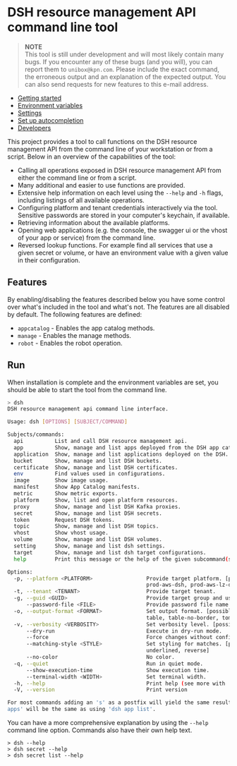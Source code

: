 # DSH resource management API command line tool

> **NOTE**  
> This tool is still under development and will most likely contain many bugs.
> If you encounter any of these bugs (and you will), you can report them to `unibox@kpn.com`.
> Please include the exact command, the erroneous output and an explanation of the expected output.
> You can also send requests for new features to this e-mail address.

* [Getting started](getting_started.md)
* [Environment variables](environment_variables.md)
* [Settings](settings.md)
* [Set up autocompletion](autocompletion.md)
* [Developers](developers.md)

This project provides a tool to call functions on the DSH resource management API from the
command line of your workstation or from a script.
Below in an overview of the capabilities of the tool:

* Calling all operations exposed in DSH resource management API
  from either the command line or from a script.
* Many additional and easier to use functions are provided.
* Extensive help information on each level using the `--help` and `-h` flags,
  including listings of all available operations.
* Configuring platform and tenant credentials interactively via the tool.
  Sensitive passwords are stored in your computer's keychain, if available.
* Retrieving information about the available platforms.
* Opening web applications (e.g. the console, the swagger ui or the vhost of your app or service)
  from the command line.
* Reversed lookup functions. For example find all services that use a given secret or volume,
  or have an environment value with a given value in their configuration.

## Features

By enabling/disabling the features described below you have some control over what's included
in the tool and what's not. The features are all disabled by default.
The following features are defined:

* `appcatalog` - Enables the app catalog methods.
* `manage` - Enables the manage methods.
* `robot` - Enables the robot operation.

## Run

When installation is complete and the environment variables are set,
you should be able to start the tool from the command line.

```bash
> dsh
DSH resource management api command line interface.

Usage: dsh [OPTIONS] [SUBJECT/COMMAND]

Subjects/commands:
  api          List and call DSH resource management api.
  app          Show, manage and list apps deployed from the DSH app catalog.
  application  Show, manage and list applications deployed on the DSH.
  bucket       Show, manage and list DSH buckets.
  certificate  Show, manage and list DSH certificates.
  env          Find values used in configurations.
  image        Show image usage.
  manifest     Show App Catalog manifests.
  metric       Show metric exports.
  platform     Show, list and open platform resources.
  proxy        Show, manage and list DSH Kafka proxies.
  secret       Show, manage and list DSH secrets.
  token        Request DSH tokens.
  topic        Show, manage and list DSH topics.
  vhost        Show vhost usage.
  volume       Show, manage and list DSH volumes.
  setting      Show, manage and list dsh settings.
  target       Show, manage and list dsh target configurations.
  help         Print this message or the help of the given subcommand(s)

Options:
  -p, --platform <PLATFORM>                 Provide target platform. [possible values: np-aws-lz-dsh, poc-aws-dsh,
                                            prod-aws-dsh, prod-aws-lz-dsh, prod-aws-lz-laas, prod-azure-dsh]
  -t, --tenant <TENANT>                     Provide target tenant.
  -g, --guid <GUID>                         Provide target group and user id.
      --password-file <FILE>                Provide password file name.
  -o, --output-format <FORMAT>              Set output format. [possible values: csv, json, json-compact, plain, quiet,
                                            table, table-no-border, toml, toml-compact, yaml]
  -v, --verbosity <VERBOSITY>               Set verbosity level. [possible values: off, low, medium, high]
      --dry-run                             Execute in dry-run mode.
      --force                               Force changes without confirmation.
      --matching-style <STYLE>              Set styling for matches. [possible values: normal, bold, dim, italic,
                                            underlined, reverse]
      --no-color                            No color.
  -q, --quiet                               Run in quiet mode.
      --show-execution-time                 Show execution time.
      --terminal-width <WIDTH>              Set terminal width.
  -h, --help                                Print help (see more with '--help')
  -V, --version                             Print version

For most commands adding an 's' as a postfix will yield the same result as using the 'list' subcommand, e.g. using 'dsh
apps' will be the same as using 'dsh app list'.
```

You can have a more comprehensive explanation by using the `--help` command line option.
Commands also have their own help text.

```
> dsh --help
> dsh secret --help
> dsh secret list --help
```
